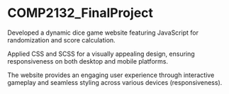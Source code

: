 # COMP2132_FinalProject

Developed a dynamic dice game website featuring JavaScript for randomization and score calculation. 

Applied CSS and SCSS for a visually appealing design, ensuring responsiveness on both desktop and mobile platforms. 

The website provides an engaging user experience through interactive gameplay and seamless styling across various devices (responsiveness).

